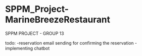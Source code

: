 # SPPM_Project-MarineBreezeRestaurant
SPPM PROJECT - GROUP 13

todo:
-reservation email sending for confirming the reservation
-implementing chatbot
